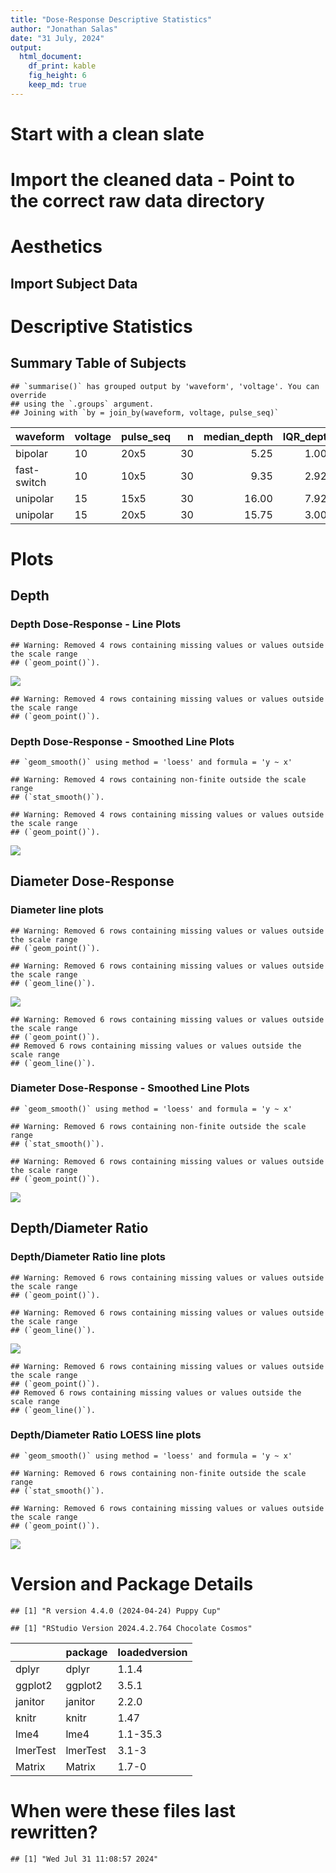 ```yaml
---
title: "Dose-Response Descriptive Statistics" 
author: "Jonathan Salas"
date: "31 July, 2024"
output: 
  html_document: 
    df_print: kable
    fig_height: 6
    keep_md: true
---
```




# Start with a clean slate



# Import the cleaned data - Point to the correct raw data directory



# Aesthetics



## Import Subject Data


# Descriptive Statistics

## Summary Table of Subjects 

```
## `summarise()` has grouped output by 'waveform', 'voltage'. You can override
## using the `.groups` argument.
## Joining with `by = join_by(waveform, voltage, pulse_seq)`
```

<div class="kable-table">

|waveform    |voltage |pulse_seq |  n| median_depth| IQR_depth| median_diameter| IQR_diameter| median_depth_per_width| IQR_depth_per_width|
|:-----------|:-------|:---------|--:|------------:|---------:|---------------:|------------:|----------------------:|-------------------:|
|bipolar     |10      |20x5      | 30|         5.25|     1.000|           17.35|        2.750|                   0.31|              0.0275|
|fast-switch |10      |10x5      | 30|         9.35|     2.925|           23.00|        1.075|                   0.41|              0.1225|
|unipolar    |15      |15x5      | 30|        16.00|     7.925|           41.00|       12.000|                   0.39|              0.0925|
|unipolar    |15      |20x5      | 30|        15.75|     3.000|           52.00|       12.400|                   0.33|              0.0400|

</div>

# Plots

## Depth

### Depth Dose-Response - Line Plots


```
## Warning: Removed 4 rows containing missing values or values outside the scale range
## (`geom_point()`).
```

![](step_3_descriptive_stats_files/figure-html/unnamed-chunk-5-1.png)<!-- -->

```
## Warning: Removed 4 rows containing missing values or values outside the scale range
## (`geom_point()`).
```

### Depth Dose-Response - Smoothed Line Plots


```
## `geom_smooth()` using method = 'loess' and formula = 'y ~ x'
```

```
## Warning: Removed 4 rows containing non-finite outside the scale range
## (`stat_smooth()`).
```

```
## Warning: Removed 4 rows containing missing values or values outside the scale range
## (`geom_point()`).
```

![](step_3_descriptive_stats_files/figure-html/unnamed-chunk-6-1.png)<!-- -->

## Diameter Dose-Response

### Diameter line plots 


```
## Warning: Removed 6 rows containing missing values or values outside the scale range
## (`geom_point()`).
```

```
## Warning: Removed 6 rows containing missing values or values outside the scale range
## (`geom_line()`).
```

![](step_3_descriptive_stats_files/figure-html/unnamed-chunk-7-1.png)<!-- -->

```
## Warning: Removed 6 rows containing missing values or values outside the scale range
## (`geom_point()`).
## Removed 6 rows containing missing values or values outside the scale range
## (`geom_line()`).
```

### Diameter Dose-Response - Smoothed Line Plots


```
## `geom_smooth()` using method = 'loess' and formula = 'y ~ x'
```

```
## Warning: Removed 6 rows containing non-finite outside the scale range
## (`stat_smooth()`).
```

```
## Warning: Removed 6 rows containing missing values or values outside the scale range
## (`geom_point()`).
```

![](step_3_descriptive_stats_files/figure-html/unnamed-chunk-8-1.png)<!-- -->

## Depth/Diameter Ratio

### Depth/Diameter Ratio line plots 


```
## Warning: Removed 6 rows containing missing values or values outside the scale range
## (`geom_point()`).
```

```
## Warning: Removed 6 rows containing missing values or values outside the scale range
## (`geom_line()`).
```

![](step_3_descriptive_stats_files/figure-html/unnamed-chunk-9-1.png)<!-- -->

```
## Warning: Removed 6 rows containing missing values or values outside the scale range
## (`geom_point()`).
## Removed 6 rows containing missing values or values outside the scale range
## (`geom_line()`).
```


### Depth/Diameter Ratio LOESS line plots 


```
## `geom_smooth()` using method = 'loess' and formula = 'y ~ x'
```

```
## Warning: Removed 6 rows containing non-finite outside the scale range
## (`stat_smooth()`).
```

```
## Warning: Removed 6 rows containing missing values or values outside the scale range
## (`geom_point()`).
```

![](step_3_descriptive_stats_files/figure-html/unnamed-chunk-10-1.png)<!-- -->


# Version and Package Details


```
## [1] "R version 4.4.0 (2024-04-24) Puppy Cup"
```

```
## [1] "RStudio Version 2024.4.2.764 Chocolate Cosmos"
```

<div class="kable-table">

|         |package  |loadedversion |
|:--------|:--------|:-------------|
|dplyr    |dplyr    |1.1.4         |
|ggplot2  |ggplot2  |3.5.1         |
|janitor  |janitor  |2.2.0         |
|knitr    |knitr    |1.47          |
|lme4     |lme4     |1.1-35.3      |
|lmerTest |lmerTest |3.1-3         |
|Matrix   |Matrix   |1.7-0         |

</div>

# When were these files last rewritten?


```
## [1] "Wed Jul 31 11:08:57 2024"
```
